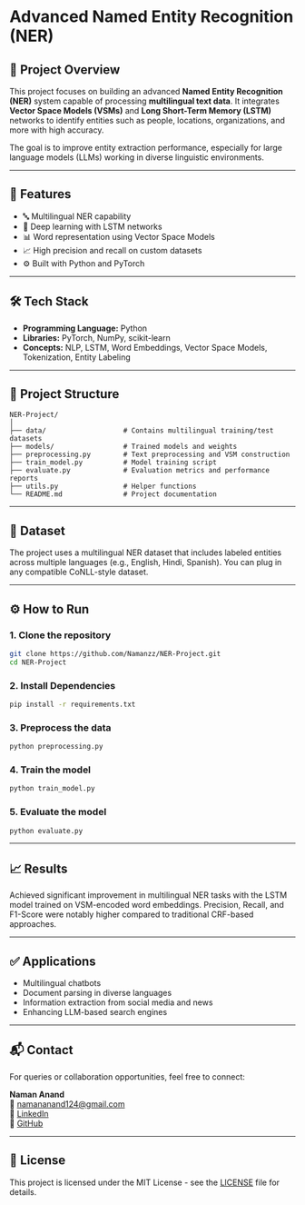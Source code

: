 
# Advanced Named Entity Recognition (NER)

## 📌 Project Overview
This project focuses on building an advanced **Named Entity Recognition (NER)** system capable of processing **multilingual text data**. It integrates **Vector Space Models (VSMs)** and **Long Short-Term Memory (LSTM)** networks to identify entities such as people, locations, organizations, and more with high accuracy.

The goal is to improve entity extraction performance, especially for large language models (LLMs) working in diverse linguistic environments.

---

## 🚀 Features
- 🔤 Multilingual NER capability  
- 🧠 Deep learning with LSTM networks  
- 📊 Word representation using Vector Space Models  
- 📈 High precision and recall on custom datasets  
- ⚙️ Built with Python and PyTorch  

---

## 🛠️ Tech Stack
- **Programming Language:** Python  
- **Libraries:** PyTorch, NumPy, scikit-learn  
- **Concepts:** NLP, LSTM, Word Embeddings, Vector Space Models, Tokenization, Entity Labeling

---

## 📂 Project Structure
```
NER-Project/
│
├── data/                   # Contains multilingual training/test datasets
├── models/                 # Trained models and weights
├── preprocessing.py        # Text preprocessing and VSM construction
├── train_model.py          # Model training script
├── evaluate.py             # Evaluation metrics and performance reports
├── utils.py                # Helper functions
└── README.md               # Project documentation
```

---

## 🧪 Dataset
The project uses a multilingual NER dataset that includes labeled entities across multiple languages (e.g., English, Hindi, Spanish). You can plug in any compatible CoNLL-style dataset.

---

## ⚙️ How to Run

### 1. Clone the repository
```bash
git clone https://github.com/Namanzz/NER-Project.git
cd NER-Project
```

### 2. Install Dependencies
```bash
pip install -r requirements.txt
```

### 3. Preprocess the data
```bash
python preprocessing.py
```

### 4. Train the model
```bash
python train_model.py
```

### 5. Evaluate the model
```bash
python evaluate.py
```

---

## 📈 Results
Achieved significant improvement in multilingual NER tasks with the LSTM model trained on VSM-encoded word embeddings. Precision, Recall, and F1-Score were notably higher compared to traditional CRF-based approaches.

---

## ✅ Applications
- Multilingual chatbots  
- Document parsing in diverse languages  
- Information extraction from social media and news  
- Enhancing LLM-based search engines

---

## 📬 Contact
For queries or collaboration opportunities, feel free to connect:

**Naman Anand**  
📧 namananand124@gmail.com  
🔗 [LinkedIn](https://www.linkedin.com/in/naman-aanand)  
🔗 [GitHub](https://github.com/Namanzz)

---

## 📄 License
This project is licensed under the MIT License - see the [LICENSE](LICENSE) file for details.
